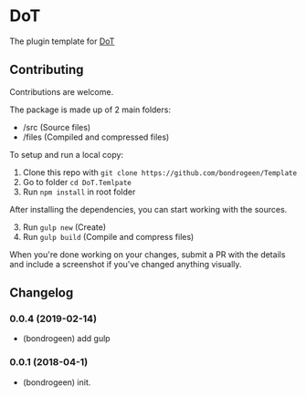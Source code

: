 # DoT
 
The plugin template for [DoT](https://github.com/bondrogeen/DoT)



## Contributing
Contributions are welcome.

The package is made up of 2 main folders:

- /src (Source files)
- /files (Compiled and compressed files)

To setup and run a local copy:
1. Clone this repo with `git clone https://github.com/bondrogeen/Template`
2. Go to folder `cd DoT.Temlpate`
3. Run `npm install` in root folder

After installing the dependencies, you can start working with the sources.

3. Run `gulp new` (Create)
4. Run `gulp build` (Compile and compress files)

When you're done working on your changes, submit a PR with the details and include a 
screenshot if you've changed anything visually.



## Changelog

### 0.0.4 (2019-02-14)
* (bondrogeen) add gulp
### 0.0.1 (2018-04-1)
* (bondrogeen) init.



